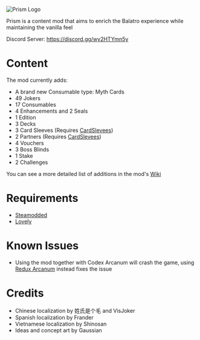 ![Prism Logo](https://github.com/user-attachments/assets/11ab82a9-2720-4476-bd74-4ee80071d285)

Prism is a content mod that aims to enrich the Balatro experience while maintaining the vanilla feel

Discord Server: https://discord.gg/wy2HTYmn5y

# Content

The mod currently adds:
- A brand new Consumable type: Myth Cards
- 49 Jokers
- 17 Consumables
- 4 Enhancements and 2 Seals
- 1 Edition
- 3 Decks
- 3 Card Sleeves (Requires [CardSlevees](https://github.com/larswijn/CardSleeves))
- 2 Partners (Requires [CardSlevees](https://github.com/Icecanno/Partner-API))
- 4 Vouchers
- 3 Boss Blinds
- 1 Stake
- 2 Challenges

You can see a more detailed list of additions in the mod's [Wiki](https://balatromods.miraheze.org/wiki/Prism)

# Requirements
- [Steamodded](https://github.com/Steamopollys/Steamodded)
- [Lovely](https://github.com/ethangreen-dev/lovely-injector)

# Known Issues
- Using the mod together with Codex Arcanum will crash the game, using [Redux Arcanum](https://github.com/jumbocarrot0/Redux-Arcanum) instead fixes the issue

# Credits
- Chinese localization by 姓氏是个毛 and VisJoker
- Spanish localization by Frander
- Vietnamese localization by Shinosan
- Ideas and concept art by Gaussian
